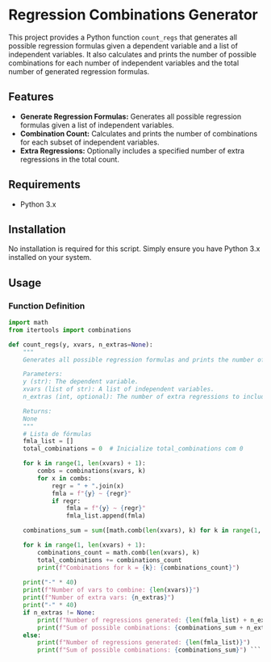 # Regression Combinations Generator

This project provides a Python function `count_regs` that generates all possible regression formulas given a dependent variable and a list of independent variables. It also calculates and prints the number of possible combinations for each number of independent variables and the total number of generated regression formulas.

## Features

- **Generate Regression Formulas:** Generates all possible regression formulas given a list of independent variables.
- **Combination Count:** Calculates and prints the number of combinations for each subset of independent variables.
- **Extra Regressions:** Optionally includes a specified number of extra regressions in the total count.

## Requirements

- Python 3.x

## Installation

No installation is required for this script. Simply ensure you have Python 3.x installed on your system.

## Usage

### Function Definition

```python
import math
from itertools import combinations

def count_regs(y, xvars, n_extras=None):
    """
    Generates all possible regression formulas and prints the number of combinations for each subset of independent variables.

    Parameters:
    y (str): The dependent variable.
    xvars (list of str): A list of independent variables.
    n_extras (int, optional): The number of extra regressions to include in the total count.

    Returns:
    None
    """
    # Lista de fórmulas
    fmla_list = []
    total_combinations = 0  # Inicialize total_combinations com 0

    for k in range(1, len(xvars) + 1):
        combs = combinations(xvars, k)
        for x in combs:
            regr = " + ".join(x)
            fmla = f"{y} ~ {regr}"
            if regr:
                fmla = f"{y} ~ {regr}"
                fmla_list.append(fmla)

    combinations_sum = sum([math.comb(len(xvars), k) for k in range(1, len(xvars) + 1)])

    for k in range(1, len(xvars) + 1):
        combinations_count = math.comb(len(xvars), k)
        total_combinations += combinations_count
        print(f"Combinations for k = {k}: {combinations_count}")
        
    print("-" * 40)
    print(f"Number of vars to combine: {len(xvars)}")
    print(f"Number of extra vars: {n_extras}")
    print("-" * 40)
    if n_extras != None:
        print(f"Number of regressions generated: {len(fmla_list) + n_extras}")
        print(f"Sum of possible combinations: {combinations_sum + n_extras}")
    else:
        print(f"Number of regressions generated: {len(fmla_list)}")
        print(f"Sum of possible combinations: {combinations_sum}") ```
